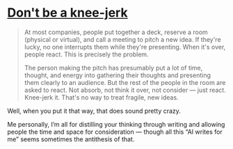 # [Don't be a knee-jerk](https://world.hey.com/jason/don-t-be-a-knee-jerk-ac7440f4)

> At most companies, people put together a deck, reserve a room (physical or virtual), and call a meeting to pitch a new idea. If they're lucky, no one interrupts them while they're presenting. When it's over, people react. This is precisely the problem.
>
> The person making the pitch has presumably put a lot of time, thought, and energy into gathering their thoughts and presenting them clearly to an audience. But the rest of the people in the room are asked to react. Not absorb, not think it over, not consider — just react. Knee-jerk it. That's no way to treat fragile, new ideas.

Well, when you put it that way, that does sound pretty crazy.

Me personally, I’m all for distilling your thinking through writing and allowing people the time and space for consideration — though all this “AI writes for me” seems sometimes the antithesis of that.



